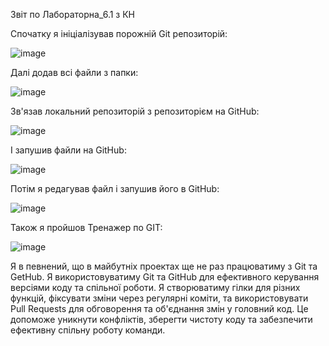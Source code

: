Звіт по Лабораторна_6.1 з КН

Спочатку я ініціалізував порожній Git репозиторій:

![image](https://github.com/SmokeyBard/laba_6.1/assets/152091756/a736e176-ad88-4335-acd4-5992d6d8243a)

Далі додав всі файли з папки:

![image](https://github.com/SmokeyBard/laba_6.1/assets/152091756/a876fb62-4389-45ae-9b17-4ef10bb4b34d)

Зв'язав локальний репозиторій з репозиторієм на GitHub:

![image](https://github.com/SmokeyBard/laba_6.1/assets/152091756/d30657ee-422e-4816-bc9a-9b2bfa670dca)

І запушив файли на GitHub:


![image](https://github.com/SmokeyBard/laba_6.1/assets/152091756/10dbc3b8-fa01-4974-a6fd-a3ac0b7f8c47)

Потім я редагував файл і запушив його в GitHub:


![image](https://github.com/SmokeyBard/laba_6.1/assets/152091756/c7f0ba84-0e68-4026-9d9d-653e7f5d51fd)

Також я пройшов Тренажер по GIT:

![image](https://github.com/SmokeyBard/laba_6.1/assets/152091756/8b0e0ee7-df07-47c5-bb24-1187e128cf65)


Я в певнений, що в майбутніх проектах ще не раз працюватиму з Git та GetHub. Я використовуватиму Git та GitHub для ефективного керування версіями коду та спільної роботи. Я створюватиму гілки для різних функцій, фіксувати зміни через регулярні коміти, та використовувати Pull Requests для обговорення та об'єднання змін у головний код. Це допоможе уникнути конфліктів, зберегти чистоту коду та забезпечити ефективну спільну роботу команди.
